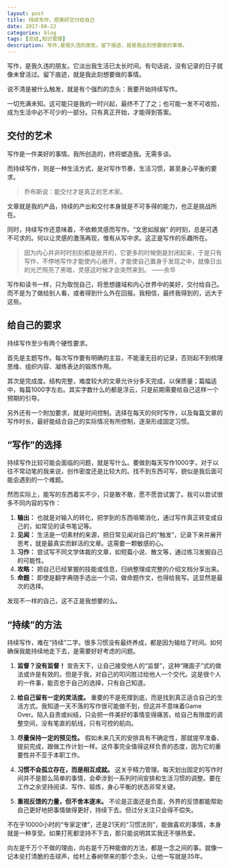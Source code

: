 ```yaml
---
layout: post
title: 持续写作，把美好交付给自己
date: 2017-08-22
categories: blog
tags: [总结,知识管理]
description: 写作,是我久违的朋友。留下痕迹，就是我此刻想要做的事情。
---
```


写作，是我久违的朋友。它淡出我生活已太长时间。有句话说，没有记录的日子就像未曾活过。留下痕迹，就是我此刻想要做的事情。

说不清是被什么触发，就是有个强烈的念头：我要开始持续写作。

一切充满未知。这可能只是我的一时兴起，最终不了了之；也可能一发不可收拾，成为生活中必不可少的一部分。只有真正开始，才能得到答案。

## 交付的艺术

写作是一件美好的事情。我所创造的，终将塑造我。无需多谈。

而持续写作，则是一种生活方式，是对写作节奏，生活习惯，甚至身心平衡的要求。

> 乔布斯说：能交付才是真正的艺术家。

文章就是我的产品，持续的产出和交付本身就是不可多得的能力，也正是挑战所在。

同时，持续写作还意味着，不依赖灵感而写作。“文思如尿崩” 的时刻，总是可遇不可求的。何以让灵感的激荡再现，惟有从写中求。这正是写作的乐趣所在。

> 因为内心并非时时刻刻都是敞开的，它更多的时候倒是封闭起来，于是只有写作，不停地写作才能使内心敞开，才能使自己置身于发现之中，就像日出的光芒照亮了黑暗，灵感这时候才会突然来到。
> ——余华

写作和读书一样，只为取悦自己，将思想疆域和内心世界中的美好，交付给自己。而不是为了做给别人看，或者得到什么外在回报。我相信，最终我得到的，远大于这些。

## 给自己的要求

持续写作至少有两个硬性要求。

首先是主题写作。每次写作要有明确的主旨，不能漫无目的记录，否则起不到梳理思维、组织内容、凝练表达的锻炼作用。

其次是完成度。结构完整，难度较大的文章允许分多天完成，以保质量；篇幅适中，每篇1000字左右。其实字数什么的都是浮云，只是前期需要给自己这样一个预期的引导。

另外还有一个附加要求，就是时间控制。选择在每天的何时写作，以及每篇文章的写作时长，最好能结合自己的实际情况有所控制，逐渐形成固定习惯。

## “写作”的选择

持续写作比较可能会面临的问题，就是写什么。要做到每天写作1000字，对于以往不常动笔的我来说，创作密度还是比较大的。找不到东西可写，貌似是我后面可能会遇到的一个难题。

然而实际上，能写的东西着实不少，只是敢不敢，愿不愿尝试罢了。我可以尝试很多不同内容的写作：
1. **输出：**
也就是对输入的转化，把学到的东西咀嚼消化，通过写作真正转变成自己的，如常见的读书笔记等。
2. **见闻：**
生活是一切素材的来源，把日常见闻对自己的“触发”，记录下来并展开思考，就是最真实而鲜活的文章。这需要一颗敏感的心。
3. **习作：**
尝试写不同文学体裁的文章，如短篇小说、散文等，通过练习发掘自己的可能性。
4. **攻略：**
把自己已经掌握的技能或信息，归纳整理成完整的介绍文档分享出来。
5. **命题：**
即使是翻字典随手选出一个词，做命题作文，也得给我写。这显然是最次的选择。

发现不一样的自己，这不正是我想要的么。

## “持续”的方法

持续写作，难在“持续”二字。很多习惯没有最终养成，都是因为输给了时间。如何确保我能持续地走下去，是需要好好考虑的问题。

1. **监督？没有监督！**
宣告天下，让自己接受他人的“监督”，这种“赌面子”式的做法或许是有效的。但是于我，对自己的叩问胜过给他人一个交代。这是很个人的一件事，能否忠于自己的选择，只有自己知道。

2. **给自己留有一定的灵活度。**
重要的不是死撑到底，而是找到真正适合自己的生活方式。我知道一天不落的写作很可能做不到，但这并不意味着Game Over。陷入自责或纠结，只会把一件美好的事情变得痛苦。给自己有限度的调整空间，没有笔直的航线，只有可控的航向。

3. **尽量保持一定的预见性。**
假如未来几天的安排具有不确定性，那就提早准备、提前完成，跟做工作计划一样。这件事完全值得这样负责的态度，因为它的重要性并不亚于本职工作。

4. **习惯不会孤立存在，而是相互成就。**
这关乎精力管理。每天划出固定的写作时间并不是那么简单的事情，会牵涉到一系列时间安排和生活习惯的调整。要在工作之余坚持阅读、写作、锻炼，身心平衡的状态非常关键。

5. **重视反馈的力量，但不舍本逐末。**
不论是正面还是负面，外界的反馈都能帮助自己更好地把事情做得更好，持续下去。但过分关注只会得不偿失。

不在乎10000小时的“专家定律”，还是21天的“习惯法则”，能做喜欢的事情，本身就是一种享受。如果打死都坚持不下去，那只能说明其实我还不够热爱。

向左是千万个不做的理由，向右是千万种能做的方法，都是一念之间的事。就像一记本垒打清脆的击球声，给村上春树带来的那个念头，让他一写就是35年。








